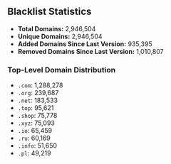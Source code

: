 ## Blacklist Statistics

- **Total Domains:** 2,946,504
- **Unique Domains:** 2,946,504
- **Added Domains Since Last Version:** 935,395
- **Removed Domains Since Last Version:** 1,010,807

### Top-Level Domain Distribution

-  `.com`: 1,288,278
-  `.org`: 239,687
-  `.net`: 183,533
-  `.top`: 95,621
-  `.shop`: 75,778
-  `.xyz`: 75,093
-  `.io`: 65,459
-  `.ru`: 60,169
-  `.info`: 51,650
-  `.pl`: 49,219
